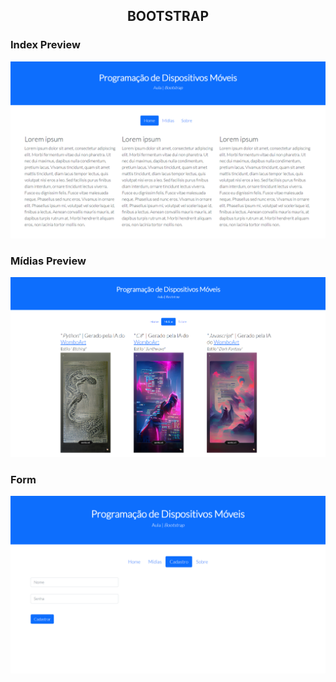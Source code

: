 <h2 align="center">
    BOOTSTRAP
</h2>

<h3>Index Preview</h3>
<img alt="IndexPreview" src="images/index_preview.png">
<br><h3>Mídias Preview</h3>
<img alt="MidiasPreview" src="images/midias_preview.png">
<br><h3>Form</h3>
<img alt="FormPreview" src="images/form_preview.png">
<br>